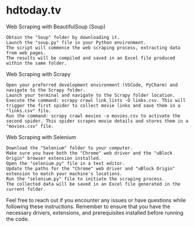 # hdtoday.tv
Web Scraping with BeautifulSoup (Soup)

    Obtain the "Soup" folder by downloading it.
    Launch the "soup.py" file in your Python environment.
    The script will commence the web scraping process, extracting data from web pages.
    The results will be compiled and saved in an Excel file produced within the same folder.

Web Scraping with Scrapy

    Open your preferred development environment (VSCode, PyCharm) and navigate to the Scrapy folder.
    Launch your terminal and navigate to the Scrapy folder location.
    Execute the command: scrapy crawl link_lists -O links.csv. This will trigger the first spider to collect movie links and save them in a "links.csv" file.
    Run the command: scrapy crawl movies -o movies.csv to activate the second spider. This spider scrapes movie details and stores them in a "movies.csv" file.

Web Scraping with Selenium

    Download the "Selenium" folder to your computer.
    Make sure you have both the "Chrome" web driver and the "uBlock Origin" browser extension installed.
    Open the "selenium.py" file in a text editor.
    Update the paths for the "Chrome" web driver and "uBlock Origin" extension to match your machine's locations.
    Run the "selenium.py" file to initiate the scraping process.
    The collected data will be saved in an Excel file generated in the current folder.


Feel free to reach out if you encounter any issues or have questions while following these instructions. Remember to ensure that you have the necessary drivers, extensions, and prerequisites installed before running the code.
